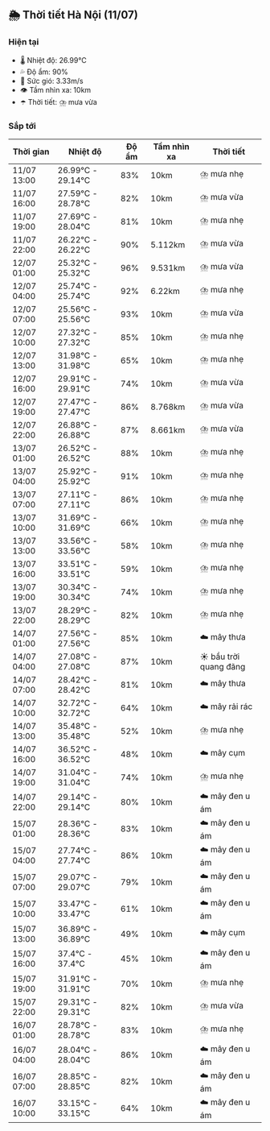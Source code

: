 ## 🌦️ Thời tiết Hà Nội (11/07)

### Hiện tại

- 🌡️ Nhiệt độ: 26.99℃
- 💦 Độ ẩm: 90%
- 💨 Sức gió: 3.33m/s
- 👁️ Tầm nhìn xa: 10km
- ☂️ Thời tiết: ⛈️ mưa vừa

### Sắp tới

| Thời gian | Nhiệt độ | Độ ẩm | Tầm nhìn xa | Thời tiết |
| --- | --- | --- | --- | --- |
| 11/07 13:00 | 26.99℃ - 29.14℃ | 83% | 10km | ⛈️ mưa nhẹ |
| 11/07 16:00 | 27.59℃ - 28.78℃ | 82% | 10km | ⛈️ mưa vừa |
| 11/07 19:00 | 27.69℃ - 28.04℃ | 81% | 10km | ⛈️ mưa nhẹ |
| 11/07 22:00 | 26.22℃ - 26.22℃ | 90% | 5.112km | ⛈️ mưa vừa |
| 12/07 01:00 | 25.32℃ - 25.32℃ | 96% | 9.531km | ⛈️ mưa vừa |
| 12/07 04:00 | 25.74℃ - 25.74℃ | 92% | 6.22km | ⛈️ mưa nhẹ |
| 12/07 07:00 | 25.56℃ - 25.56℃ | 93% | 10km | ⛈️ mưa vừa |
| 12/07 10:00 | 27.32℃ - 27.32℃ | 85% | 10km | ⛈️ mưa nhẹ |
| 12/07 13:00 | 31.98℃ - 31.98℃ | 65% | 10km | ⛈️ mưa nhẹ |
| 12/07 16:00 | 29.91℃ - 29.91℃ | 74% | 10km | ⛈️ mưa vừa |
| 12/07 19:00 | 27.47℃ - 27.47℃ | 86% | 8.768km | ⛈️ mưa vừa |
| 12/07 22:00 | 26.88℃ - 26.88℃ | 87% | 8.661km | ⛈️ mưa vừa |
| 13/07 01:00 | 26.52℃ - 26.52℃ | 88% | 10km | ⛈️ mưa nhẹ |
| 13/07 04:00 | 25.92℃ - 25.92℃ | 91% | 10km | ⛈️ mưa nhẹ |
| 13/07 07:00 | 27.11℃ - 27.11℃ | 86% | 10km | ⛈️ mưa nhẹ |
| 13/07 10:00 | 31.69℃ - 31.69℃ | 66% | 10km | ⛈️ mưa nhẹ |
| 13/07 13:00 | 33.56℃ - 33.56℃ | 58% | 10km | ⛈️ mưa nhẹ |
| 13/07 16:00 | 33.51℃ - 33.51℃ | 59% | 10km | ⛈️ mưa nhẹ |
| 13/07 19:00 | 30.34℃ - 30.34℃ | 74% | 10km | ⛈️ mưa nhẹ |
| 13/07 22:00 | 28.29℃ - 28.29℃ | 82% | 10km | ⛈️ mưa nhẹ |
| 14/07 01:00 | 27.56℃ - 27.56℃ | 85% | 10km | ☁️ mây thưa |
| 14/07 04:00 | 27.08℃ - 27.08℃ | 87% | 10km | ☀️ bầu trời quang đãng |
| 14/07 07:00 | 28.42℃ - 28.42℃ | 81% | 10km | ☁️ mây thưa |
| 14/07 10:00 | 32.72℃ - 32.72℃ | 64% | 10km | ☁️ mây rải rác |
| 14/07 13:00 | 35.48℃ - 35.48℃ | 52% | 10km | ⛈️ mưa nhẹ |
| 14/07 16:00 | 36.52℃ - 36.52℃ | 48% | 10km | ☁️ mây cụm |
| 14/07 19:00 | 31.04℃ - 31.04℃ | 74% | 10km | ⛈️ mưa nhẹ |
| 14/07 22:00 | 29.14℃ - 29.14℃ | 80% | 10km | ☁️ mây đen u ám |
| 15/07 01:00 | 28.36℃ - 28.36℃ | 83% | 10km | ☁️ mây đen u ám |
| 15/07 04:00 | 27.74℃ - 27.74℃ | 86% | 10km | ☁️ mây đen u ám |
| 15/07 07:00 | 29.07℃ - 29.07℃ | 79% | 10km | ☁️ mây đen u ám |
| 15/07 10:00 | 33.47℃ - 33.47℃ | 61% | 10km | ☁️ mây đen u ám |
| 15/07 13:00 | 36.89℃ - 36.89℃ | 49% | 10km | ☁️ mây cụm |
| 15/07 16:00 | 37.4℃ - 37.4℃ | 45% | 10km | ☁️ mây đen u ám |
| 15/07 19:00 | 31.91℃ - 31.91℃ | 70% | 10km | ⛈️ mưa nhẹ |
| 15/07 22:00 | 29.31℃ - 29.31℃ | 82% | 10km | ⛈️ mưa vừa |
| 16/07 01:00 | 28.78℃ - 28.78℃ | 83% | 10km | ⛈️ mưa nhẹ |
| 16/07 04:00 | 28.04℃ - 28.04℃ | 86% | 10km | ☁️ mây đen u ám |
| 16/07 07:00 | 28.85℃ - 28.85℃ | 82% | 10km | ☁️ mây đen u ám |
| 16/07 10:00 | 33.15℃ - 33.15℃ | 64% | 10km | ☁️ mây đen u ám |
